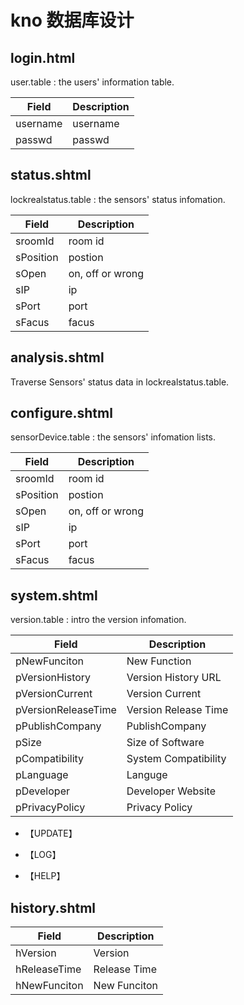 # kno 数据库设计

##  login.html

user.table : the users' information table.

  | Field    | Description |
  | -------- | ---- |
  | username | username |
  | passwd   | passwd   |

## status.shtml

lockrealstatus.table : the sensors' status infomation.

  | Field        | Description |
  | ------------ | -------- |
  | sroomId      | room id  |
  | sPosition    | postion  |
  | sOpen        | on, off or wrong |
  | sIP          | ip       |
  | sPort        | port     |
  | sFacus       | facus    |

## analysis.shtml

Traverse Sensors' status data in lockrealstatus.table.

## configure.shtml

sensorDevice.table : the sensors' infomation lists.

  | Field        | Description |
  | ------------ | -------- |
  | sroomId      | room id  |
  | sPosition    | postion  |
  | sOpen        | on, off or wrong |
  | sIP          | ip       |
  | sPort        | port     |
  | sFacus       | facus    |

## system.shtml

version.table : intro the version infomation.

  | Field        | Description |
  | ------------------- | --------- |
  | pNewFunciton        | New Function         |
  | pVersionHistory     | Version History URL  |
  | pVersionCurrent     | Version Current      |
  | pVersionReleaseTime | Version Release Time |
  | pPublishCompany     | PublishCompany       |
  | pSize               | Size of Software     |
  | pCompatibility      | System Compatibility |
  | pLanguage           | Languge           |
  | pDeveloper          | Developer Website |
  | pPrivacyPolicy      | Privacy Policy    |

- 【UPDATE】

- 【LOG】

- 【HELP】

## history.shtml

  | Field        | Description |
  | ------------ | ------- |
  | hVersion     | Version |
  | hReleaseTime | Release Time |
  | hNewFunciton | New Funciton |
